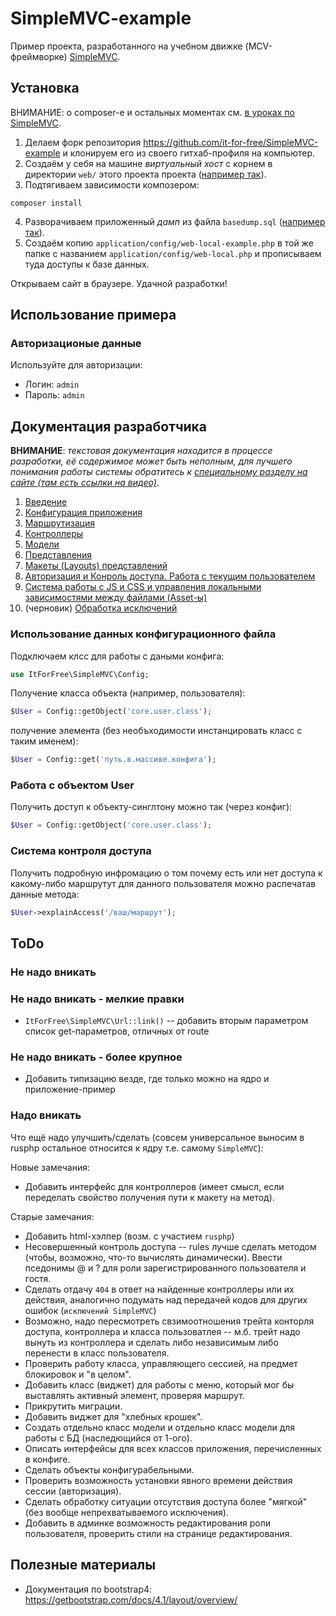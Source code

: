 # SimpleMVC-example

Пример проекта, разработанного на учебном движке (MCV-фреймворке) [SimpleMVC](https://github.com/it-for-free/SimpleMVC).


## Установка

ВНИМАНИЕ: о composer-е и остальных моментах см. [в уроках по SimpleMVC](http://fkn.ktu10.com/?q=node/9429).

1. Делаем форк репозитория https://github.com/it-for-free/SimpleMVC-example  и клонируем его из своего гитхаб-профиля на компьютер.
2. Создаём у себя на машине _виртуальный хост_ с корнем в директории `web/` этого проекта проекта ([например так](http://fkn.ktu10.com/?q=node/8593)).
3. Подтягиваем зависимости композером:
``` 
composer install
```
4. Разворачиваем приложенный _дамп_ из файла `basedump.sql` ([например так](http://fkn.ktu10.com/?q=node/1173)).
5. Создаём копию `application/config/web-local-example.php` в той же папке с названием `application/config/web-local.php` 
  и прописываем туда доступы к базе данных.

Открываем сайт в браузере. Удачной разработки!

## Использование примера

### Авторизационые данные

Используйте для авторизации:

* Логин: `admin`
* Пароль: `admin`

## Документация разработчика

**ВНИМАНИЕ**: _текстовая документация находится в процессе разработки, 
её содержимое может быть неполным, для лучшего понимания работы
системы обратитесь к [специальному разделу на сайте (там есть ссылки на видео)](http://fkn.ktu10.com/?q=node/9429)_.

1. [Введение](docs/Start.md)
2. [Конфигурация приложения](docs/Config.md)
3. [Маршрутизация](docs/Routing.md)
4. [Контроллеры](docs/Controllers.md)
5. [Модели](docs/Models.md)
6. [Представления](docs/Views.md)
7. [Макеты (Layouts) представлений](docs/Layouts.md)
8. [Авторизация и Конроль доступа. Работа с текущим пользователем](docs/AuthAndAccessControl.md)
9. [Система работы с JS и CSS и управления локальными зависимостями между файлами (Asset-ы)](docs/WorkingWithAssets.md)
10. (черновик) [Обработка исключений](docs/ExeptionsHandling.md)


### Использование данных конфигурационного файла

Подключаем клсс для работы с даными конфига:

```php
use ItForFree\SimpleMVC\Config;
```

Получение класса объекта (например, пользователя):

```php
$User = Config::getObject('core.user.class');
```
получение элемента (без необъходимости инстанцировать класс с таким именем):

```php
$User = Config::get('путь.в.массиве.конфига');
```

### Работа с объектом User

Получить доступ к объекту-синглтону можно так (через конфиг):

```php
$User = Config::getObject('core.user.class');
```

### Система контроля доступа

Получить подробную инфромацию о том почему есть или нет доступа к какому-либо  маршрутут для данного пользователя можно распечатав данные метода:
```php
$User->explainAccess('/ваш/маршрут');
```

## ToDo


### Не надо вникать

### Не надо вникать - мелкие правки

* `ItForFree\SimpleMVC\Url::link()` -- добавить вторым параметром список get-параметров, отличных от route

### Не надо вникать - более крупное

* Добавить типизацию везде, где только можно на ядро и приложение-пример
### Надо вникать


Что ещё надо улучшить/сделать (совсем универсальное выносим в rusphp остальное относится к ядру т.е. самому `SimpleMVC`):

Новые замечания:
* Добавить интерфейс для контроллеров (имеет смысл, если переделать свойство получения пути к макету на метод).

Старые замечания:
* Добавить html-хэлпер (возм. с участием `rusphp`)
* Несовершенный контроль доступа -- rules лучше сделать методом (чтобы, возможно, что-то вычислять динамически). 
    Ввести пседонимы @ и ? для роли зарегистрированного пользователя и гостя.
* Сделать  отдачу `404` в ответ на найденные контроллеры или их действия, аналогично подумать над передачей кодов для других ошибок (`исключений SimpleMVC`)
* Возможно, надо пересмотреть свзимоотношения трейта конторля доступа, контроллера и класса пользоватлея 
    -- м.б. трейт надо вынуть из контроллера и сделать либо независимым либо перенести в класс пользователя.
* Проверить работу класса, управляющего сессией, на предмет блокировок и "в целом".
* Добавить класс (виджет) для работы с меню, который мог бы выставлять активный элемент, проверяя маршрут.
* Прикрутить миграции.
* Добавить виджет для "хлебных крошек".
* Создать отдельно класс модели и отдельно класс модели для работы с БД (наследющийся от 1-ого).
* Описать интерфейсы для всех классов приложения, перечисленных в конфиге.
* Сделать объекты конфигурабельными.
* Проверить возможность установки явного времени действия сессии (авторизация).
* Сделать обработку ситуации отсутствия доступа более "мягкой" (без вообще непрехватываемого исключения).
* Добавить в админке возможность редактирования роли пользователя, проверить стили на странице редактирования.



 

## Полезные материалы

* Документация по bootstrap4: https://getbootstrap.com/docs/4.1/layout/overview/
